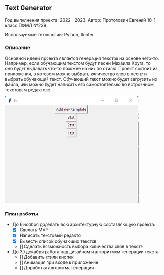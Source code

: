 ## Text Generator
Год выполнения проекта: 2022 - 2023. Автор: Протопович Евгений 10-1 класс ПФМЛ №239

Используемые технологии: Python, tkinter.

### Описание
Основной идеей проекта является генерация текстов на основе чего-то. Например, если 
обучающим текстом будут песни Михаила Круга, то оно будет выдавать что-то похожее на
них по стилю. Проект состоит из приложения, в котором можно выбрать количество слов
в песне и выбрать обучающий текст. Обучающий текст можно будет загрузить из файла,
или можно будет написать его самостоятельно во встроенном текстовом редакторе.

![Приложение сейчас](/Приложение_now.png "Приложение сейчас")


### План работы
- До 6 ноября доделать всю архитектурную составляющую проекта:
    * [x] Сделать MVP
    * [x] Написать текстовый редакто
    * [x] Вывести список обучающих текстов 
    * [] Сделать возможность выбора количества слов в тексте
- До 30 декабря работа над дизайном и алгоритмом генерации текста
    * [] Добавить стили кнопок 
    * [] Анимация при входе в приложение
    * [] Доработка алгоритма генерации
